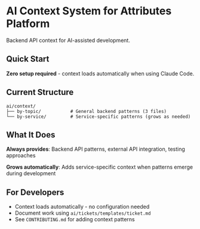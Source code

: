 # AI Context System for Attributes Platform

Backend API context for AI-assisted development.

## Quick Start

**Zero setup required** - context loads automatically when using Claude Code.

## Current Structure

```
ai/context/
├── by-topic/           # General backend patterns (3 files)
└── by-service/         # Service-specific patterns (grows as needed)
```

## What It Does

**Always provides**: Backend API patterns, external API integration, testing approaches

**Grows automatically**: Adds service-specific context when patterns emerge during development

## For Developers

- Context loads automatically - no configuration needed
- Document work using `ai/tickets/templates/ticket.md`
- See `CONTRIBUTING.md` for adding context patterns